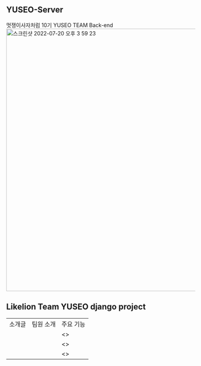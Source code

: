## YUSEO-Server
멋쟁이사자처럼 10기 YUSEO TEAM Back-end
<img width="700" alt="스크린샷 2022-07-20 오후 3 59 23" src="https://user-images.githubusercontent.com/80513699/179917265-c32f679e-ce9e-4dd2-93d3-0e54b60af447.png">


## Likelion Team YUSEO django project 

<table>
  <tr>
    <td>소개글</td>
    <td>팀원 소개</td>
    <td>주요 기능</td>
  </tr>
  <tr>
    <td rowspan="3"></td>
    <td> </td>
    <td> 
    <>
    </td>
  </tr>
  <tr>
    <td></td>
    <td>
    <>
    </td>
  </tr>
  <tr>
    <td></td>
    <td> 
    <>
    </td>
  </tr>
</table>
